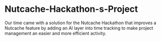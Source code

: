 # Nutcache-Hackathon-s-Project
Our time came with a solution for the Nutcache Hackathon that improves a Nutcache feature by adding an AI layer into time tracking to make project management an easier and more efficient activity.
